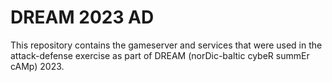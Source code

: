 # DREAM 2023 AD
This repository contains the gameserver and services that were used in the attack-defense exercise as part of DREAM (norDic-baltic cybeR summEr cAMp) 2023.
